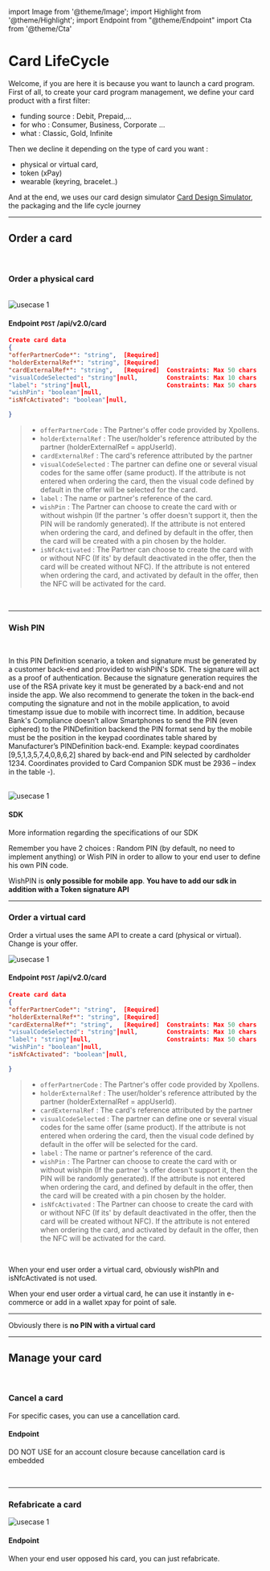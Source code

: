 import Image from '@theme/Image';
import Highlight from '@theme/Highlight';
import Endpoint from "@theme/Endpoint"
import Cta from '@theme/Cta'

# Card LifeCycle

Welcome, if you are here it is because you want to launch a card program. First of all, to create your card program management, we define your card product with a first filter:
- funding source : Debit, Prepaid,...
- for who : Consumer, Business, Corporate ...
- what : Classic, Gold, Infinite

Then we decline it depending on the type of card you want : 
- physical or virtual card, 
- token (xPay) 
- wearable (keyring, bracelet..)

And at the end, we uses our card design simulator [Card Design Simulator](https://simulateur-carte.netlify.app/init/range), the packaging and the life cycle journey

---

## Order a card

<br/>

### Order a physical card

<br/>

<Image src="docs/Card_Order.png" alt="usecase 1"/>

<br/>

#### Endpoint ``` POST ``` /api/v2.0/card


```json
Create card data
{
"offerPartnerCode*": "string",  [Required] 
"holderExternalRef*": "string", [Required] 
"cardExternalRef*": "string",   [Required]  Constraints: Max 50 chars 
"visualCodeSelected": "string"┃null,        Constraints: Max 10 chars
"label": "string"┃null,                     Constraints: Max 50 chars 
"wishPin": "boolean"┃null, 
"isNfcActivated": "boolean"┃null, 

}
```

> - ``` offerPartnerCode ``` : The Partner's offer code provided by Xpollens. 
> - ``` holderExternalRef ``` : The user/holder's reference attributed by the partner (holderExternalRef = appUserId).
> - ``` cardExternalRef ``` : The card's reference attributed by the partner
> - ``` visualCodeSelected ``` : The partner can define one or several visual codes for the same offer (same product). If the attribute is not entered when ordering the card, then the visual code defined by default in the offer will be selected for the card.
>  - ``` label ``` : The name or partner's reference of the card.
>  - ``` wishPin ``` : The Partner can choose to create the card with or without wishpin (If the partner 's offer doesn't support it, then the PIN will be randomly generated). If the attribute is not entered when ordering the card, and defined by default in the offer, then the card will be created with a pin chosen by the holder.
> - ``` isNfcActivated ```  : The Partner can choose to create the card with or without NFC (If its' by default deactivated in the offer, then the card will be created without NFC). If the attribute is not entered when ordering the card, and activated by default in the offer, then the NFC will be activated for the card.

<br/>

<Cta
  context="doc"
  ui="button"
  link="/api/CardFactory#post-/api/v2.0/card"
  label="Try it out"
/>

<!--
More information regarding this endpoint in the [API reference](/api/CardFactory)

<Endpoint apiUrl="/v2.0/cardfactory" path="​/api​/v2.0​/card" method="post"/>
-->

---

### Wish PIN

<br/>

In this PIN Definition scenario, a token and signature must be generated by a customer back-end and provided to wishPIN's SDK. The signature will act as a proof of authentication. Because the signature generation requires the use of the RSA private key it must be generated by a back-end and not inside the app.
We also recommend to generate the token in the back-end computing the signature and not in the mobile application, to avoid timestamp issue due to mobile with incorrect time. In addition, because Bank's Compliance doesn’t allow Smartphones to send the PIN (even ciphered) to the PINDefinition backend the PIN format send by the mobile must be the position in the keypad coordinates table shared by Manufacturer’s PINDefinition back-end.
Example: keypad coordinates [9,5,1,3,5,7,4,0,8,6,2] shared by back-end and PIN selected by cardholder 1234.
Coordinates provided to Card Companion SDK must be 2936 – index in the table -).

<br/>

<Image src="docs/PIn_Define.png" alt="usecase 1"/>


#### SDK

<!--
More information regarding this sdk in the [Card Companion SDK](./CardCompanion_SDK.pdf)
-->
More information regarding the specifications of our SDK

<Highlight>
 
 Remember you have 2 choices : Random PIN (by default, no need to implement anything) or Wish PIN in order to allow to your end user to define his own PIN code. 
 
</Highlight>

<Highlight type="caution">
 
 WishPIN is <b class="term">only possible for mobile app</b>. <b class="term">You have to add our sdk in addition with a Token signature API</b>
 
</Highlight>

---

### Order a virtual card

Order a virtual uses the same API to create a card (physical or virtual). Change is your offer.

<Image src="docs/vCard_Order.png" alt="usecase 1"/>

#### Endpoint ``` POST ``` /api/v2.0/card


```json
Create card data
{
"offerPartnerCode*": "string",  [Required] 
"holderExternalRef*": "string", [Required] 
"cardExternalRef*": "string",   [Required]  Constraints: Max 50 chars 
"visualCodeSelected": "string"┃null,        Constraints: Max 10 chars
"label": "string"┃null,                     Constraints: Max 50 chars 
"wishPin": "boolean"┃null, 
"isNfcActivated": "boolean"┃null, 

}
```

> - ``` offerPartnerCode ``` : The Partner's offer code provided by Xpollens. 
> - ``` holderExternalRef ``` : The user/holder's reference attributed by the partner (holderExternalRef = appUserId).
> - ``` cardExternalRef ``` : The card's reference attributed by the partner
> - ``` visualCodeSelected ``` : The partner can define one or several visual codes for the same offer (same product). If the attribute is not entered when ordering the card, then the visual code defined by default in the offer will be selected for the card.
>  - ``` label ``` : The name or partner's reference of the card.
>  - ``` wishPin ``` : The Partner can choose to create the card with or without wishpin (If the partner 's offer doesn't support it, then the PIN will be randomly generated). If the attribute is not entered when ordering the card, and defined by default in the offer, then the card will be created with a pin chosen by the holder.
> - ``` isNfcActivated ```  : The Partner can choose to create the card with or without NFC (If its' by default deactivated in the offer, then the card will be created without NFC). If the attribute is not entered when ordering the card, and activated by default in the offer, then the NFC will be activated for the card.

<br/>

<Highlight type="caution">
 
 When your end user order a virtual card, obviously wishPIn and isNfcActivated is not used.
  
</Highlight>

<Highlight type="tip">
 
 When your end user order a virtual card, he can use it instantly in e-commerce or add in a wallet xpay for point of sale.
 
</Highlight>

<Cta
  context="doc"
  ui="button"
  link="/api/CardFactory#post-/api/v2.0/card"
  label="Try it out"
/>

<!--
More information regarding this endpoint in the [API reference](/api/CardFactory)

<Endpoint apiUrl="/v2.0/cardfactory" path="​/api​/v2.0​/card" method="post"/>
-->

---




<Highlight>
  
 Obviously there is <b class="term">no PIN with a virtual card</b>

</Highlight>

---

## Manage your card

<br/>

### Cancel a card

For specific cases, you can use a cancellation card.

#### Endpoint

<!--
More information regarding this endpoint in the [API reference](/api/CardFactory)

<Endpoint apiUrl="/v2.0/cardfactory" path="/api/v2.0/card/{cardExternalRef}/cancel" method="patch"/>
-->


<Highlight type="caution">
 
 DO NOT USE for an account closure because cancellation card is embedded
 
</Highlight>

<br/>

<Cta
  context="doc"
  ui="button"
  link="/api/CardFactory#patch-/api/v2.0/card/-cardExternalRef-/cancel"
  label="Try it out"
/>

---

### Refabricate a card

<Image src="docs/Card_Refabricate.png" alt="usecase 1"/>

#### Endpoint

<!--
More information regarding this endpoint in the [API reference](/api/CardFactory)

<Endpoint apiUrl="/v2.0/cardfactory" path="/api​/v2.0​/card/refabricate" method="post"/>
-->

<Highlight type="tip">
 
 When your end user opposed his card, you can just refabricate.
 
</Highlight>

<br/>

<Cta
  context="doc"
  ui="button"
  link="/api/CardFactory#post-/api/v2.0/card/refabricate"
  label="Try it out"
/>


